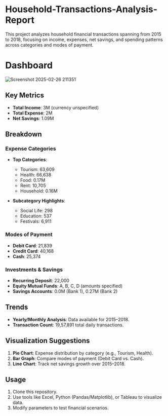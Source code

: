 # Household-Transactions-Analysis-Report
This project analyzes household financial transactions spanning from 2015 to 2018, focusing on income, expenses, net savings, and spending patterns across categories and modes of payment.  

# Dashboard
![Screenshot 2025-02-26 211351](https://github.com/user-attachments/assets/8078add9-20fb-4267-9fa8-a8067eabc278)


## Key Metrics  
- **Total Income**: 3M (currency unspecified)  
- **Total Expense**: 2M  
- **Net Savings**: 1.09M  

## Breakdown  
### Expense Categories  
- **Top Categories**:  
  - Tourism: 63,609  
  - Health: 66,638  
  - Food: 0.17M  
  - Rent: 10,705  
  - Household: 0.16M  

- **Subcategory Highlights**:  
  - Social Life: 298  
  - Education: 537  
  - Festivals: 6,911  

### Modes of Payment  
- **Debit Card**: 21,839  
- **Credit Card**: 40,168  
- **Cash**: 25,374  

### Investments & Savings  
- **Recurring Deposit**: 22,000  
- **Equity Mutual Funds**: A, B, C, D (amounts specified)  
- **Savings Accounts**: 0.0M (Bank 1), 0.27M (Bank 2)  

## Trends  
- **Yearly/Monthly Analysis**: Data available for 2015–2018.  
- **Transaction Count**: 19,57,891 total daily transactions.  

## Visualization Suggestions  
1. **Pie Chart**: Expense distribution by category (e.g., Tourism, Health).  
2. **Bar Graph**: Compare modes of payment (Debit Card vs. Cash).  
3. **Line Chart**: Track net savings growth over 2015–2018.  

## Usage  
1. Clone this repository.  
2. Use tools like Excel, Python (Pandas/Matplotlib), or Tableau to visualize data.  
3. Modify parameters to test financial scenarios.

